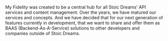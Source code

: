 <webui-data data-page-title="API Services and Content delivery for Stoic Dreams powered websites and applications" data-page-subtitle=""></webui-data>

<webui-page-segment>

My Fidelity was created to be a central hub for all Stoic Dreams' API services and content management. Over the years, we have matured our services and concepts. And we have decided that for our next generation of features currently in development, that we want to share and offer them as BAAS (Backend-As-A-Service) solutions to other developers and companies outside of Stoic Dreams.

</webui-page-segment>

<webui-content src="https://cdn.myfi.ws/d/en-US/about-stoic-dreams.md"></webui-content>
